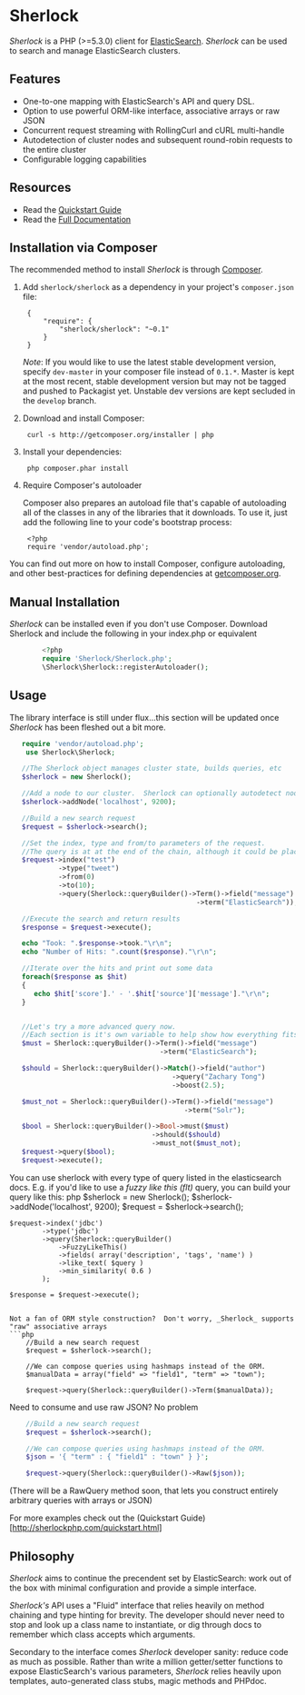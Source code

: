 Sherlock
========

_Sherlock_ is a PHP (>=5.3.0) client for [ElasticSearch](http://www.elasticsearch.org/).  _Sherlock_ can be used to search and manage ElasticSearch clusters.

Features
--------

 - One-to-one mapping with ElasticSearch's API and query DSL.
 - Option to use powerful ORM-like interface, associative arrays or raw JSON
 - Concurrent request streaming with RollingCurl and cURL multi-handle
 - Autodetection of cluster nodes and subsequent round-robin requests to the entire cluster
 - Configurable logging capabilities


Resources
---------------
 - Read the [Quickstart Guide](http://sherlockphp.com/quickstart/)
 - Read the [Full Documentation](http://sherlockphp.com/documentation/)

Installation via Composer
-------------------------
The recommended method to install _Sherlock_ is through [Composer](http://getcomposer.org).

1. Add ``sherlock/sherlock`` as a dependency in your project's ``composer.json`` file:

        {
            "require": {
                "sherlock/sherlock": "~0.1"
            }
        }

   *Note*: If you would like to use the latest stable development version, specify ``dev-master`` in your composer file instead of ``0.1.*``.  Master is kept at the most recent, stable development version but may not be tagged and pushed to Packagist yet.  Unstable dev versions are kept secluded in the ``develop`` branch.

2. Download and install Composer:

        curl -s http://getcomposer.org/installer | php

3. Install your dependencies:

        php composer.phar install

4. Require Composer's autoloader

    Composer also prepares an autoload file that's capable of autoloading all of the classes in any of the libraries that it downloads. To use it, just add the following line to your code's bootstrap process:

        <?php
        require 'vendor/autoload.php';

You can find out more on how to install Composer, configure autoloading, and other best-practices for defining dependencies at [getcomposer.org](http://getcomposer.org).


Manual Installation
-------------------
_Sherlock_ can be installed even if you don't use Composer.  Download Sherlock and include the following in your index.php or equivalent

```php
        <?php
        require 'Sherlock/Sherlock.php';
        \Sherlock\Sherlock::registerAutoloader();
```

Usage
-----
The library interface is still under flux...this section will be updated once _Sherlock_ has been fleshed out a bit more.

```php
   require 'vendor/autoload.php';
	use Sherlock\Sherlock;

   //The Sherlock object manages cluster state, builds queries, etc
   $sherlock = new Sherlock();

   //Add a node to our cluster.  Sherlock can optionally autodetect nodes given one starting seed
   $sherlock->addNode('localhost', 9200);

   //Build a new search request
   $request = $sherlock->search();

   //Set the index, type and from/to parameters of the request.
   //The query is at at the end of the chain, although it could be placed anywhere
   $request->index("test")
            ->type("tweet")
            ->from(0)
            ->to(10);
            ->query(Sherlock::queryBuilder()->Term()->field("message")
                                              ->term("ElasticSearch"));

   //Execute the search and return results
   $response = $request->execute();

   echo "Took: ".$response->took."\r\n";
   echo "Number of Hits: ".count($response)."\r\n";

   //Iterate over the hits and print out some data
   foreach($response as $hit)
   {
      echo $hit['score'].' - '.$hit['source']['message']."\r\n";
   }


   //Let's try a more advanced query now.
   //Each section is it's own variable to help show how everything fits together
   $must = Sherlock::queryBuilder()->Term()->field("message")
                                     ->term("ElasticSearch");

   $should = Sherlock::queryBuilder()->Match()->field("author")
                                        ->query("Zachary Tong")
                                        ->boost(2.5);

   $must_not = Sherlock::queryBuilder()->Term()->field("message")
                                           ->term("Solr");

   $bool = Sherlock::queryBuilder()->Bool->must($must)
                                   ->should($should)
                                   ->must_not($must_not);
   $request->query($bool);
   $request->execute();

```

You can use sherlock with every type of query listed in the elasticsearch docs.
E.g. if you'd like to use a _fuzzy like this (flt)_ query, you can build your query like this:
	php
	$sherlock = new Sherlock();
    $sherlock->addNode('localhost', 9200);
    $request = $sherlock->search();

	$request->index('jdbc')
			->type('jdbc')
			->query(Sherlock::queryBuilder()
				->FuzzyLikeThis()
				->fields( array('description', 'tags', 'name') )
				->like_text( $query )
				->min_similarity( 0.6 )
			);

	$response = $request->execute();


```

Not a fan of ORM style construction?  Don't worry, _Sherlock_ supports "raw" associative arrays
```php
    //Build a new search request
    $request = $sherlock->search();

    //We can compose queries using hashmaps instead of the ORM.
    $manualData = array("field" => "field1", "term" => "town");

    $request->query(Sherlock::queryBuilder()->Term($manualData));

```

Need to consume and use raw JSON?  No problem
```php
    //Build a new search request
    $request = $sherlock->search();

    //We can compose queries using hashmaps instead of the ORM.
    $json = '{ "term" : { "field1" : "town" } }';

    $request->query(Sherlock::queryBuilder()->Raw($json));

```

(There will be a RawQuery method soon, that lets you construct entirely arbitrary queries with arrays or JSON)

For more examples check out the (Quickstart Guide)[http://sherlockphp.com/quickstart.html]

Philosophy
----------
_Sherlock_ aims to continue the precendent set by ElasticSearch: work out of the box with minimal configuration and provide a simple interface.

_Sherlock's_ API uses a "Fluid" interface that relies heavily on method chaining and type hinting for brevity.  The developer should never need to stop and look up a class name to instantiate, or dig through docs to remember which class accepts which arguments.

Secondary to the interface comes _Sherlock_ developer sanity: reduce code as much as possible.  Rather than write a million getter/setter functions to expose ElasticSearch's various parameters, _Sherlock_ relies heavily upon templates, auto-generated class stubs, magic methods and PHPdoc.
